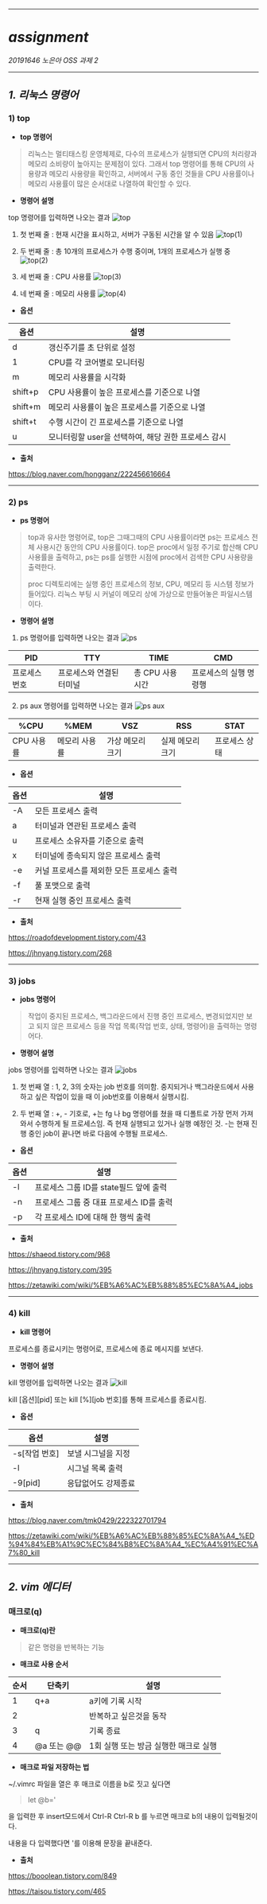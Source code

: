 -----
# ***assignment***
*20191646 노은아 OSS 과제 2*

-----
## *1. 리눅스 명령어*

### 1) top
+ **top 명령어**

>리눅스는 멀티태스킹 운영체제로, 다수의 프로세스가 실행되면 CPU의 처리량과 메모리 소비량이 높아지는 문제점이 있다. 그래서 top 명령어를 통해 CPU의 사용량과 메모리 사용량을 확인하고, 서버에서 구동 중인 것들을 CPU 사용률이나 메모리 사용률이 많은 순서대로 나열하여 확인할 수 있다.

+ **명령어 설명**

top 명령어를 입력하면 나오는 결과
![top](https://user-images.githubusercontent.com/105151146/170634656-24c7fa0d-b86f-4423-af75-fea87c01f844.PNG)

1. 첫 번째 줄 : 현재 시간을 표시하고, 서버가 구동된 시간을 알 수 있음
![top(1)](https://user-images.githubusercontent.com/105151146/170634988-a8120b0b-6ed5-4db7-806a-82a7220e4690.PNG)

2. 두 번째 줄 : 총 10개의 프로세스가 수행 중이며, 1개의 프로세스가 실행 중
![top(2)](https://user-images.githubusercontent.com/105151146/170635277-10b6c31c-3afb-4b45-b621-4e8956b37090.PNG)

3. 세 번째 줄 : CPU 사용률
![top(3)](https://user-images.githubusercontent.com/105151146/170635380-d28185d2-4a5d-488b-ab25-e1dccdb1c94c.PNG)

4. 네 번째 줄 : 메모리 사용률
![top(4)](https://user-images.githubusercontent.com/105151146/170635460-bdf54763-6f31-4216-a03f-f9ec3c8f9ff8.PNG)

+ **옵션**

|옵션|설명|
|---|---|
|d|갱신주기를 초 단위로 설정|
|1|CPU를 각 코어별로 모니터링|
|m|메모리 사용률을 시각화|
|shift+p|CPU 사용률이 높은 프로세스를 기준으로 나열|
|shift+m|메모리 사용률이 높은 프로세스를 기준으로 나열|
|shift+t|수행 시간이 긴 프로세스를 기준으로 나열|
|u|모니터링할 user을 선택하여, 해당 권한 프로세스 감시|

+ **출처**

<https://blog.naver.com/hongganz/222456616664>

-----

### 2) ps
+ **ps 명령어**

> top과 유사한 명령어로, top은 그때그때의 CPU 사용률이라면 ps는 프로세스 전체 사용시간 동안의 CPU 사용률이다. top은 proc에서 일정 주기로 합산해 CPU 사용률을 출력하고, ps는 ps를 실행한 시점에 proc에서 검색한 CPU 사용량을 출력한다. 
>
> proc 디렉토리에는 실행 중인 프로세스의 정보, CPU, 메모리 등 시스템 정보가 들어있다. 리눅스 부팅 시 커널이 메모리 상에 가상으로 만들어놓은 파일시스템이다.

+ **명령어 설명**

1. ps 명령어를 입력하면 나오는 결과
![ps](https://user-images.githubusercontent.com/105151146/170639546-ad27b932-1b82-4661-a1d3-40a6c6add520.PNG)

|PID|TTY|TIME|CMD|
|---|---|---|---|
|프로세스 번호|프로세스와 연결된 터미널|총 CPU 사용 시간|프로세스의 실행 명령행|

2. ps aux 명령어를 입력하면 나오는 결과
![ps aux](https://user-images.githubusercontent.com/105151146/170640778-527d4103-bae2-4223-ab99-ab254ae8ecbf.PNG)

|%CPU|%MEM|VSZ|RSS|STAT|
|---|---|---|---|---|
|CPU 사용률|메모리 사용률|가상 메모리 크기|실제 메모리 크기|프로세스 상태|

+ **옵션**

|옵션|설명|
|---|---|
|-A|모든 프로세스 출력|
|a|터미널과 연관된 프로세스 출력|
|u|프로세스 소유자를 기준으로 출력|
|x|터미널에 종속되지 않은 프로세스 출력|
|-e|커널 프로세스를 제외한 모든 프로세스 출력|
|-f|풀 포맷으로 출력|
|-r|현재 실행 중인 프로세스 출력|


+ **출처**

<https://roadofdevelopment.tistory.com/43>

<https://jhnyang.tistory.com/268>

-----
### 3) jobs
+ **jobs 명령어**

> 작업이 중지된 프로세스, 백그라운드에서 진행 중인 프로세스, 변경되었지만 보고 되지 않은 프로세스 등을 작업 목록(작업 번호, 상태, 명령어)을 출력하는 명령어다.

+ **명령어 설명**

jobs 명령어를 입력하면 나오는 결과
![jobs](https://user-images.githubusercontent.com/105151146/170646548-79703eea-e914-4592-91d8-f72e14123fc4.PNG)

1. 첫 번째 열 : 1, 2, 3의 숫자는 job 번호를 의미함. 중지되거나 백그라운드에서 사용하고 싶은 작업이 있을 때 이 job번호를 이용해서 실행시킴.

3. 두 번째 열 : +, - 기호로, +는 fg 나 bg 명령어를 쳤을 때 디폴트로 가장 먼저 가져와서 수행하게 될 프로세스임. 즉 현재 실행되고 있거나 실행 예정인 것. -는 현재 진행 중인 job이 끝나면 바로 다음에 수행될 프로세스.

+ **옵션**

|옵션|설명|
|---|---|
|-l|프로세스 그룹 ID를 state필드 앞에 출력|
|-n|프로세스 그룹 중 대표 프로세스 ID를 출력|
|-p|각 프로세스 ID에 대해 한 행씩 출력|

+ **출처**

<https://shaeod.tistory.com/968>

<https://jhnyang.tistory.com/395>

<https://zetawiki.com/wiki/%EB%A6%AC%EB%88%85%EC%8A%A4_jobs>

-----
### 4) kill
+ **kill 명령어**

프로세스를 종료시키는 명령어로, 프로세스에 종료 메시지를 보낸다.

+ **명령어 설명**

kill 명령어를 입력하면 나오는 결과
![kill](https://user-images.githubusercontent.com/105151146/170651027-08a2444d-33a3-48b4-9570-5e247620e0cf.PNG)

kill [옵션][pid] 또는 kill [%][job 번호]를 통해 프로세스를 종료시킴.

+ **옵션**

|옵션|설명|
|---|---|
|-s[작업 번호]|보낼 시그널을 지정|
|-l|시그널 목록 출력|
|-9[pid]|응답없어도 강제종료|

+ **출처**

<https://blog.naver.com/tmk0429/222322701794>

<https://zetawiki.com/wiki/%EB%A6%AC%EB%88%85%EC%8A%A4_%ED%94%84%EB%A1%9C%EC%84%B8%EC%8A%A4_%EC%A4%91%EC%A7%80_kill>

-----
## *2. vim 에디터*

### 매크로(q)
+ **매크로(q)란**

> 같은 명령을 반복하는 기능

+ **매크로 사용 순서**

|순서|단축키|설명|
|---|---|---|
|1|q+a|a키에 기록 시작|
|2||반복하고 싶은것을 동작|
|3|q|기록 종료|
|4|@a 또는 @@|1회 실행 또는 방금 실행한 매크로 실행|

+ **매크로 파일 저장하는 법**

~/.vimrc 파일을 열은 후 매크로 이름을 b로 짓고 싶다면

> let @b='

을 입력한 후 insert모드에서 Ctrl-R Ctrl-R b 를 누르면 매크로 b의 내용이 입력될것이다. 

내용을 다 입력했다면 '를 이용해 문장을 끝내준다.

+ **출처**

<https://booolean.tistory.com/849>

<https://taisou.tistory.com/465>

